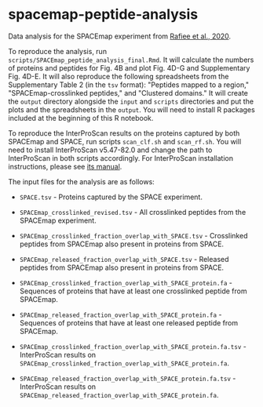 # spacemap-peptide-analysis
Data analysis for the SPACEmap experiment from [Rafiee et al., 2020](https://www.biorxiv.org/content/10.1101/2020.07.13.200212v6).

To reproduce the analysis, run `scripts/SPACEmap_peptide_analysis_final.Rmd`. It will calculate the numbers of proteins and peptides for Fig. 4B and plot Fig. 4D-G and Supplementary Fig. 4D-E. It will also reproduce the following spreadsheets from the Supplementary Table 2 (in the `tsv` format): "Peptides mapped to a region," "SPACEmap-crosslinked peptides," and "Clustered domains." It will create the `output` directory alongside the `input` and `scripts` directories and put the plots and the spreadsheets in the `output`. You will need to install R packages included at the beginning of this R notebook.

To reproduce the InterProScan results on the proteins captured by both SPACEmap and SPACE, run scripts `scan_clf.sh` and `scan_rf.sh`. You will need to install InterProScan v5.47-82.0 and change the path to InterProScan in both scripts accordingly. For InterProScan installation instructions, please see [its manual](https://interproscan-docs.readthedocs.io/en/latest/InstallationRequirements.html).

The input files for the analysis are as follows:

- `SPACE.tsv` - Proteins captured by the SPACE experiment.

- `SPACEmap_crosslinked_revised.tsv` - All crosslinked peptides from the SPACEmap experiment.

- `SPACEmap_crosslinked_fraction_overlap_with_SPACE.tsv` - Crosslinked peptides from SPACEmap also present in proteins from SPACE.

- `SPACEmap_released_fraction_overlap_with_SPACE.tsv` - Released peptides from SPACEmap also present in proteins from SPACE.

- `SPACEmap_crosslinked_fraction_overlap_with_SPACE_protein.fa` - Sequences of proteins that have at least one crosslinked peptide from SPACEmap.

- `SPACEmap_released_fraction_overlap_with_SPACE_protein.fa` - Sequences of proteins that have at least one released peptide from SPACEmap.

- `SPACEmap_crosslinked_fraction_overlap_with_SPACE_protein.fa.tsv` - InterProScan results on `SPACEmap_crosslinked_fraction_overlap_with_SPACE_protein.fa`.

- `SPACEmap_released_fraction_overlap_with_SPACE_protein.fa.tsv` - InterProScan results on `SPACEmap_released_fraction_overlap_with_SPACE_protein.fa`.

